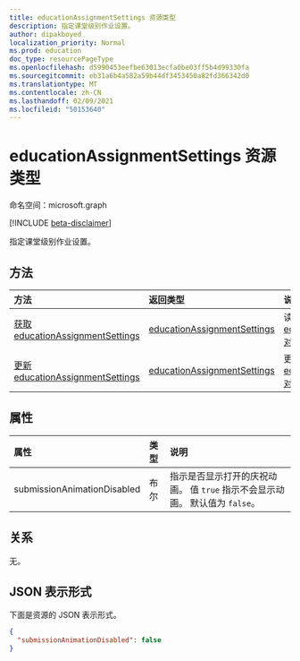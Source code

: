 ```yaml
---
title: educationAssignmentSettings 资源类型
description: 指定课堂级别作业设置。
author: dipakboyed
localization_priority: Normal
ms.prod: education
doc_type: resourcePageType
ms.openlocfilehash: d5990453eefbe63013ecfa0be03ff5b4d99330fa
ms.sourcegitcommit: eb31a6b4a582a59b44df3453450a82fd366342d0
ms.translationtype: MT
ms.contentlocale: zh-CN
ms.lasthandoff: 02/09/2021
ms.locfileid: "50153640"
---
```

# <a name="educationassignmentsettings-resource-type"></a>educationAssignmentSettings 资源类型

命名空间：microsoft.graph

[!INCLUDE [beta-disclaimer](../../includes/beta-disclaimer.md)]

指定课堂级别作业设置。

## <a name="methods"></a>方法
|方法|返回类型|说明|
|:---|:---|:---|
|[获取 educationAssignmentSettings](../api/educationassignmentsettings-get.md)|[educationAssignmentSettings](../resources/educationassignmentsettings.md)|读取 [educationAssignmentSettings 对象的属性和](../resources/educationassignmentsettings.md) 关系。|
|[更新 educationAssignmentSettings](../api/educationassignmentsettings-update.md)|[educationAssignmentSettings](../resources/educationassignmentsettings.md)|更新 [educationAssignmentSettings 对象](../resources/educationassignmentsettings.md) 的属性。|

## <a name="properties"></a>属性
|属性|类型|说明|
|:---|:---|:---|
|submissionAnimationDisabled|布尔|指示是否显示打开的庆祝动画。 值 `true` 指示不会显示动画。 默认值为 `false`。|

## <a name="relationships"></a>关系
无。

## <a name="json-representation"></a>JSON 表示形式
下面是资源的 JSON 表示形式。
<!-- {
  "blockType": "resource",
  "keyProperty": "id",
  "@odata.type": "microsoft.graph.educationAssignmentSettings",
  "openType": false
}
-->
``` json
{
  "submissionAnimationDisabled": false
}
```

